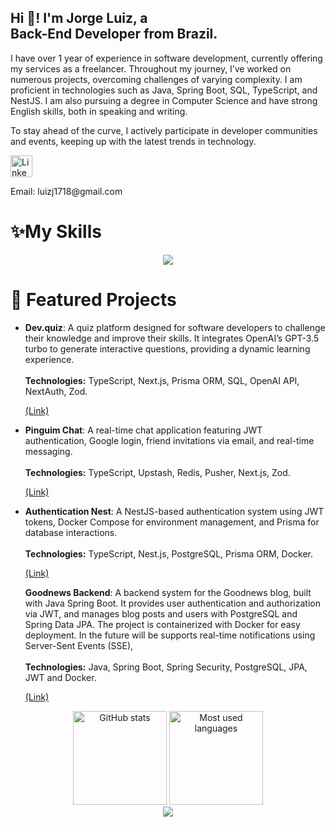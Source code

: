 <h2 align="left">Hi 👋! I'm Jorge Luiz, a <br>Back-End Developer from Brazil.</h2>

<p align="left"> I have over 1 year of experience in software development, currently offering my services as a freelancer. Throughout my journey, I’ve worked on numerous projects, overcoming challenges of varying complexity. I am proficient in technologies such as Java, Spring Boot, SQL, TypeScript, and NestJS.
I am also pursuing a degree in Computer Science and have strong English skills, both in speaking and writing.

To stay ahead of the curve, I actively participate in developer communities and events, keeping up with the latest trends in technology.

</p>
<div align="left"> <a href="https://www.linkedin.com/in/jorge-andradesouza/" target="_blank"> <img src="https://img.shields.io/static/v1?message=LinkedIn&logo=linkedin&label=&color=0077B5&logoColor=white&labelColor=&style=for-the-badge" height="35" alt="LinkedIn logo" /> </a> <p>Email: luizj1718@gmail.com</p> </div> <h1 align="left">✨My Skills</h1> <div align="center"> <a href="https://skillicons.dev"> <img src="https://skillicons.dev/icons?i=java,spring,docker,mysql,mongodb,postgres,typescript,javascript,nodejs,express,nest,git,vscode,next,tailwind,github,postman,vercel" /> </a> </div>
<h1 align="left">🧠 Featured Projects</h1> <ul> <li> <p align="left"> <strong>Dev.quiz</strong>: A quiz platform designed for software developers to challenge their knowledge and improve their skills. It integrates OpenAI’s GPT-3.5 turbo to generate interactive questions, providing a dynamic learning experience.<br><br> <strong>Technologies:</strong> TypeScript, Next.js, Prisma ORM, SQL, OpenAI API, NextAuth, Zod. </p> <a href="https://github.com/JorgeluizAndrade/dev.quizz" target="_blank">(Link)</a> </li> <li> <p align="left"> <strong>Pinguim Chat</strong>: A real-time chat application featuring JWT authentication, Google login, friend invitations via email, and real-time messaging.<br><br> <strong>Technologies:</strong> TypeScript, Upstash, Redis, Pusher, Next.js, Zod. </p> <a href="https://github.com/JorgeluizAndrade/Pinguim-chat" target="_blank">(Link)</a> </li> <li> <p align="left"> <strong>Authentication Nest</strong>: A NestJS-based authentication system using JWT tokens, Docker Compose for environment management, and Prisma for database interactions.<br><br> <strong>Technologies:</strong> TypeScript, Nest.js, PostgreSQL, Prisma ORM, Docker. </p> <a href="https://github.com/JorgeluizAndrade/authentication-nestjs" target="_blank">(Link)</a> 
<p align="left"> 
  <strong>Goodnews Backend</strong>: A backend system for the Goodnews blog, built with Java Spring Boot. It provides user authentication and authorization via JWT, and manages blog posts and users with PostgreSQL and Spring Data JPA. The project is containerized with Docker for easy deployment. In the future will be supports real-time notifications using Server-Sent Events (SSE),<br><br> 
  <strong>Technologies:</strong> Java, Spring Boot, Spring Security, PostgreSQL, JPA, JWT and Docker.
</p> 
<a href="https://github.com/JorgeluizAndrade/Goodnews-Backend" target="_blank">(Link)</a>
</li> </ul>
<div align="center"> <img src="https://github-readme-stats.vercel.app/api?username=JorgeluizAndrade&hide_title=false&hide_rank=false&show_icons=true&include_all_commits=true&count_private=true&disable_animations=false&theme=dracula&locale=en&hide_border=false" height="150" alt="GitHub stats" /> <img src="https://github-readme-stats.vercel.app/api/top-langs?username=JorgeluizAndrade&locale=en&hide_title=false&layout=compact&card_width=320&langs_count=5&theme=dracula&hide_border=false" height="150" alt="Most used languages" /> </div>
<div align="center"> <img src="https://github-profile-trophy.vercel.app/?username=JorgeluizAndrade&row=1&column=6&theme=dracula&margin-w=15&margin-h=15" /> </div>
